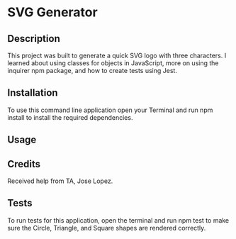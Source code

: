 # SVG Generator

## Description

This project was built to generate a quick SVG logo with three characters. I learned about using classes for objects in JavaScript, more on using the inquirer npm package, and how to create tests using Jest.

## Installation

To use this command line application open your Terminal and run npm install to install the required dependencies.

## Usage


## Credits

Received help from TA, Jose Lopez.

## Tests

To run tests for this application, open the terminal and run npm test to make sure the Circle, Triangle, and Square shapes are rendered correctly.